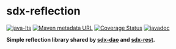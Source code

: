 sdx-reflection
==============

[![java-lts](https://img.shields.io/badge/java--lts-17-yellow)](https://www.oracle.com/br/java/technologies/java-se-support-roadmap.html)
[![Maven metadata URL](https://img.shields.io/maven-metadata/v?metadataUrl=https%3A%2F%2Fs01.oss.sonatype.org%2Fservice%2Flocal%2Frepositories%2Freleases%2Fcontent%2Fio%2Fgithub%2Fhashiprobr%2Fsdx-reflection%2Fmaven-metadata.xml)](https://central.sonatype.com/artifact/io.github.hashiprobr/sdx-reflection)
[![Coverage Status](https://coveralls.io/repos/github/hashiprobr/sdx-java-reflection/badge.svg)](https://coveralls.io/github/hashiprobr/sdx-java-reflection)
[![javadoc](https://javadoc.io/badge2/io.github.hashiprobr/sdx-reflection/javadoc.svg)](https://javadoc.io/doc/io.github.hashiprobr/sdx-reflection)

**Simple reflection library shared by
[sdx-dao](https://github.com/hashiprobr/sdx-java-dao) and
[sdx-rest](https://github.com/hashiprobr/sdx-java-rest).**
